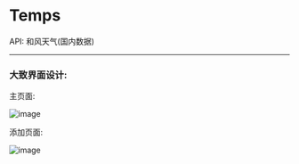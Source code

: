 # Temps
API: 和风天气(国内数据)
____
### 大致界面设计:
主页面:

 ![image](https://github.com/YanShby/Temps/edit/master/screenshots/IMG_1202.png)

添加页面:

 ![image](https://github.com/YanShby/Temps/edit/master/screenshots/IMG_1203.png)
